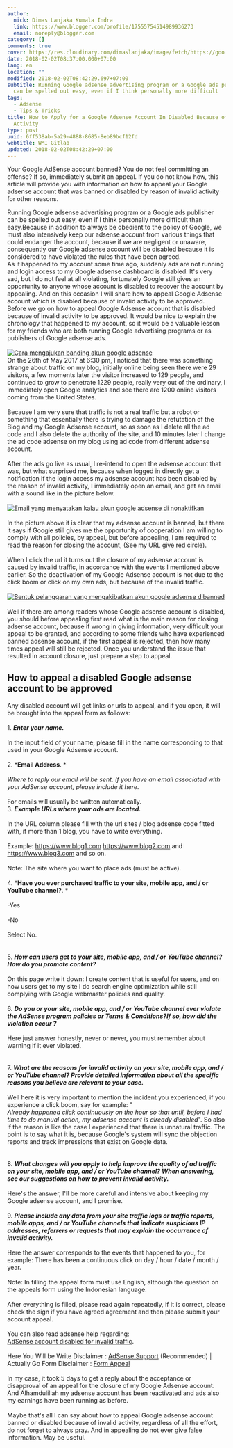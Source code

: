 ```yaml
---
author:
  nick: Dimas Lanjaka Kumala Indra
  link: https://www.blogger.com/profile/17555754514989936273
  email: noreply@blogger.com
category: []
comments: true
cover: https://res.cloudinary.com/dimaslanjaka/image/fetch/https://goo.gl/zYJ88W
date: 2018-02-02T08:37:00.000+07:00
lang: en
location: ""
modified: 2018-02-02T08:42:29.697+07:00
subtitle: Running Google adsense advertising program or a Google ads publisher
  can be spelled out easy, even if I think personally more difficult
tags:
  - Adsense
  - Tips & Tricks
title: How to Apply for a Google Adsense Account In Disabled Because of Invalid
  Activity
type: post
uuid: 6ff538ab-5a29-4888-8685-8eb89bcf12fd
webtitle: WMI Gitlab
updated: 2018-02-02T08:42:29+07:00
---
```


Your Google AdSense account banned? You do not feel committing an offense? If so, immediately submit an appeal. If you do not know how, this article will provide you with information on how to appeal your Google adsense account that was banned or disabled by reason of invalid activity for other reasons.<br><div>Running Google adsense advertising program or a Google ads publisher can be spelled out easy, even if I think personally more difficult than easy.Because in addition to always be obedient to the policy of Google, we must also intensively keep our adsense account from various things that could endanger the account, because if we are negligent or unaware, consequently our Google adsense account will be disabled because it is considered to have violated the rules that have been agreed. </div><div>As it happened to my account some time ago, suddenly ads are not running and login access to my Google adsense dashboard is disabled. It's very sad, but I do not feel at all violating, fortunately Google still gives an opportunity to anyone whose account is disabled to recover the account by appealing. And on this occasion I will share how to appeal Google Adsense account which is disabled because of invalid activity to be approved. </div><div>Before we go on how to appeal Google Adsense account that is disabled because of invalid activity to be approved. It would be nice to explain the chronology that happened to my account, so it would be a valuable lesson for my friends who are both running Google advertising programs or as publishers of Google adsense ads. <br><br><div><a href="http://weblight.in/?lite_url=https://res.cloudinary.com/dimaslanjaka/image/fetch/https://goo.gl/zYJ88W" rel="noopener noreferer nofollow"> <img alt="Cara mengajukan banding akun google adsense" id="-wl-ii1" src="https://res.cloudinary.com/dimaslanjaka/image/fetch/https://goo.gl/zYJ88W"> </a> </div></div>On the 26th of May 2017 at 6:30 pm, I noticed that there was something strange about traffic on my blog, initially online being seen there were 29 visitors, a few moments later the visitor increased to 129 people, and continued to grow to penetrate 1229 people, really very out of the ordinary, I immediately open Google analytics and see there are 1200 online visitors coming from the United States.<br><br>Because I am very sure that traffic is not a real traffic but a robot or something that essentially there is trying to damage the refutation of the Blog and my Google Adsense account, so as soon as I delete all the ad code and I also delete the authority of the site, and 10 minutes later I change the ad code adsense on my blog using ad code from different adsense account.<br><br>After the ads go live as usual, I re-intend to open the adsense account that was, but what surprised me, because when logged in directly get a notification if the login access my adsense account has been disabled by the reason of invalid activity, I immediately open an email, and get an email with a sound like in the picture below.<br><br><div><a href="https://res.cloudinary.com/dimaslanjaka/image/fetch/https://goo.gl/jeAEFs" rel="noopener noreferer nofollow"> <img alt="Email yang menyatakan kalau akun google adsense di nonaktifkan" src="https://res.cloudinary.com/dimaslanjaka/image/fetch/https://goo.gl/jeAEFs"> </a></div><br>In the picture above it is clear that my adsense account is banned, but there it says if Google still gives me the opportunity of cooperation I am willing to comply with all policies, by appeal, but before appealing, I am required to read the reason for closing the account, (See my URL give red circle).<br><br>When I click the url it turns out the closure of my adsense account is caused by invalid traffic, in accordance with the events I mentioned above earlier. So the deactivation of my Google Adsense account is not due to the click boom or click on my own ads, but because of the invalid traffic.<br><br><div><a href="https://goo.gl/qaZscf" rel="noopener noreferer nofollow"> <img alt="Bentuk pelanggaran yang mengakibatkan akun google adsense dibanned" src="https://goo.gl/qaZscf"> </a></div><br>Well if there are among readers whose Google adsense account is disabled, you should before appealing first read what is the main reason for closing adsense account, because if wrong in giving information, very difficult your appeal to be granted, and according to some friends who have experienced banned adsense account, if the first appeal is rejected, then how many times appeal will still be rejected. Once you understand the issue that resulted in account closure, just prepare a step to appeal.<br><h2> How to appeal a disabled Google adsense account to be approved</h2>Any disabled account will get links or urls to appeal, and if you open, it will be brought into the appeal form as follows:<br><br>1. *<strong>Enter your name.</strong>*<br><br>In the input field of your name, please fill in the name corresponding to that used in your Google Adsense account.<br><br>2. *<strong>Email Address</strong>. *<br><br><em>Where to reply our email will be sent.</em><em> If you have an email associated with your AdSense account, please include it here</em>.<br><br>For emails will usually be written automatically.<br>3. *<strong>Example URLs where your ads are located.</strong>*<br><br>In the URL column please fill with the url sites / blog adsense code fitted with, if more than 1 blog, you have to write everything.<br><br>Example: https://www.blog1.com https://www.blog2.com and https://www.blog3.com and so on.<br><br>Note: The site where you want to place ads (must be active).<br><br>4. *<strong>Have you ever purchased traffic to your site, mobile app, and / or YouTube channel?</strong>. *<br><br>-Yes<br><br>-No<br><br>Select No.<br><br><br>5. *<strong>How can users get to your site, mobile app, and / or YouTube channel?</strong><strong>How do you promote content?</strong>*<br><br>On this page write it down: I create content that is useful for users, and on how users get to my site I do search engine optimization while still complying with Google webmaster policies and quality.<br><br>6. *<strong>Do you or your site, mobile app, and / or YouTube channel ever violate the AdSense program policies or Terms &amp; Conditions?</strong><strong>If so, how did the violation occur ?</strong>*<br><br>Here just answer honestly, never or never, you must remember about warning if it ever violated.<br><br><br>7. *<strong>What are the reasons for invalid activity on your site, mobile app, and / or YouTube channel?</strong><strong> Provide detailed information about all the specific reasons you believe are relevant to your case.</strong>*<br><br>Well here it is very important to mention the incident you experienced, if you experience a click boom, say for example: "<br><em> Already happened click continuously on the hour so that until, before I had time to do manual action, my adsense account is already disabled</em>". So also if the reason is like the case I experienced that there is unnatural traffic. The point is to say what it is, because Google's system will sync the objection reports and track impressions that exist on Google data.<br><br><br>8. *<strong>What changes will you apply to help improve the quality of ad traffic on your site, mobile app, and / or YouTube channel?</strong><strong> When answering, see our suggestions on how to prevent invalid activity.</strong>*<br><br>Here's the answer, I'll be more careful and intensive about keeping my Google adsense account, and I promise.<br><br>9. *<strong>Please include any data from your site traffic logs or traffic reports, mobile apps, and / or YouTube channels that indicate suspicious IP addresses, referrers or requests that may explain the occurrence of invalid activity.</strong>*<br><br>Here the answer corresponds to the events that happened to you, for example: There has been a continuous click on day / hour / date / month / year.<br><br>Note: In filling the appeal form must use English, although the question on the appeals form using the Indonesian language.<br><br>After everything is filled, please read again repeatedly, if it is correct, please check the sign if you have agreed agreement and then please submit your account appeal.<br><br>You can also read adsense help regarding:<br><a href="https://goo.gl/Ptjqxl" rel="noopener noreferer nofollow"> AdSense account disabled for invalid traffic</a>.<br><br>Here You Will be Write Disclaimer :&nbsp;<a href="https://support.google.com/adsense/troubleshooter/2707037" rel="noopener noreferer nofollow">AdSense Support</a>&nbsp;(Recommended) | Actually Go Form Disclaimer :&nbsp;<a href="https://support.google.com/adsense/contact/appeal_form" rel="noopener noreferer nofollow">Form Appeal</a><br><br>In my case, it took 5 days to get a reply about the acceptance or disapproval of an appeal for the closure of my Google Adsense account. And Alhamdulillah&nbsp;my adsense account has been reactivated and ads also my earnings have been running as before.<br><br>Maybe that's all I can say about how to appeal Google adsense account banned or disabled because of invalid activity, regardless of all the effort, do not forget to always pray. And in appealing do not ever give false information. May be useful.<script>document.querySelectorAll("pre,code");
  pretext.forEach(function (el) {
    el.classList.toggle("notranslate", true);
  });</script><script>document.querySelectorAll("pre,code");
  pretext.forEach(function (el) {
    el.classList.toggle("notranslate", true);
  });</script>
